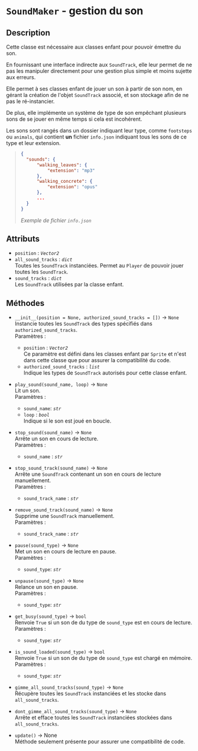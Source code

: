 # `SoundMaker` - gestion du son
## Description
Cette classe est nécessaire aux classes enfant pour pouvoir émettre du son.

En fournissant une interface indirecte aux `SoundTrack`, elle leur permet de ne pas les manipuler directement pour une gestion plus simple et moins sujette aux erreurs. 

Elle permet à ses classes enfant de jouer un son à partir de son nom, en gérant la création de l'objet `SoundTrack` associé, et son stockage afin de ne pas le ré-instancier. 

De plus, elle implémente un système de type de son empêchant plusieurs sons de se jouer en même temps si cela est incohérent. 

Les sons sont rangés dans un dossier indiquant leur type, comme `footsteps` ou `animals`, qui contient **un** fichier `info.json` indiquant tous les sons de ce type et leur extension. 
>```json
>{
>	"sounds": {
>		"walking_leaves": {
>			"extension": "mp3"
>		},
>		"walking_concrete": {
>			"extension": "opus"
>		},
>		...
>	}
>}
>```
>*Exemple de fichier `info.json`*

## Attributs
- `position` : *`Vector2`*
- `all_sound_tracks` : *`dict`* \
  Toutes les `SoundTrack` instanciées. Permet au `Player` de pouvoir jouer toutes les `SoundTrack`.
- `sound_tracks` : *`dict`* \
  Les `SoundTrack` utilisées par la classe enfant. 

## Méthodes
- `__init__(position = None, authorized_sound_tracks = [])` &rarr; `None` \
  Instancie toutes les `SoundTrack` des types spécifiés dans `authorized_sound_tracks`. \
  Paramètres :
  * `position` : *`Vector2`* \
    Ce paramètre est défini dans les classes enfant par `Sprite` et n'est dans cette classe que pour assurer la compatibilité du code.
  * `authorized_sound_tracks` : *`list`* \
    Indique les types de `SoundTrack` autorisés pour cette classe enfant.

- `play_sound(sound_name, loop)` &rarr; `None` \
  Lit un son. \
  Paramètres : 
  * `sound_name`: *`str`* 
  * `loop` : *`bool`* \
    Indique si le son est joué en boucle.

- `stop_sound(sound_name)` &rarr; `None` \
  Arrête un son en cours de lecture. \
  Paramètres :
  * `sound_name` : *`str`*

- `stop_sound_track(sound_name)` &rarr; `None` \
  Arrête une `SoundTrack` contenant un son en cours de lecture manuellement. \
  Paramètres :
  * `sound_track_name` : *`str`*

- `remove_sound_track(sound_name)` &rarr; `None` \
  Supprime une `SoundTrack` manuellement. \
  Paramètres :
  * `sound_track_name` : *`str`*

- `pause(sound_type)` &rarr; `None` \
  Met un son en cours de lecture en pause. \
  Paramètres : 
  * `sound_type`: *`str`*

- `unpause(sound_type)` &rarr; `None` \
  Relance un son en pause. \
  Paramètres : 
  * `sound_type`: *`str`*

- `get_busy(sound_type)` &rarr; `bool` \
  Renvoie `True` si un son de du type de `sound_type` est en cours de lecture. \
  Paramètres : 
  * `sound_type`: *`str`*

- `is_sound_loaded(sound_type)` &rarr; `bool` \
  Renvoie `True` si un son de du type de `sound_type` est chargé en mémoire. \
  Paramètres : 
  * `sound_type`: *`str`*

- `gimme_all_sound_tracks(sound_type)` &rarr; `None` \
  Récupère toutes les `SoundTrack` instanciées et les stocke dans `all_sound_tracks`.

- `dont_gimme_all_sound_tracks(sound_type)` &rarr; `None` \
  Arrête et efface toutes les `SoundTrack` instanciées stockées dans `all_sound_tracks`.

- `update()` &rarr; None \
  Méthode seulement présente pour assurer une compatibilité de code.